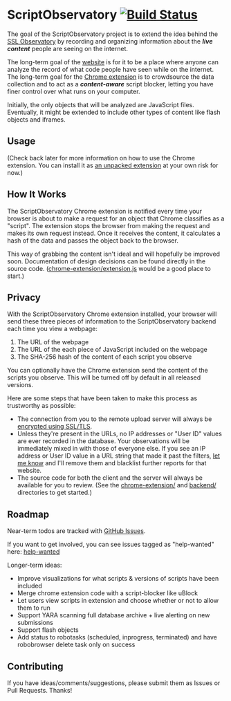 ScriptObservatory [![Build Status](https://api.travis-ci.org/andy11/ScriptObservatory.svg?branch=master)](https://travis-ci.org/andy11/ScriptObservatory) 
=================

The goal of the ScriptObservatory project is to extend the idea behind the 
[SSL Observatory](https://www.eff.org/observatory) by recording and organizing
information about the **_live content_** people are seeing on
the internet.

The long-term goal of the [website](https://www.scriptobservatory.org)
is for it to be a place where anyone can analyze the record of 
what code people have seen while on the internet. The 
long-term goal for the 
[Chrome extension](https://github.com/andy11/ScriptObservatory#usage)
is to crowdsource the data collection and to act as a 
**_content-aware_** script blocker, letting you have finer control 
over what runs on your computer. 

Initially, the only objects that will be analyzed are JavaScript files. 
Eventually, it might be extended to include other types of content like 
flash objects and iframes. 


Usage
-----

(Check back later for more information on how to use the Chrome extension. You can 
install it as [an unpacked extension](http://superuser.com/questions/247651/how-does-one-install-an-extension-for-chrome-browser-from-the-local-file-system)
at your own risk for now.)


How It Works
------------

The ScriptObservatory Chrome extension is notified every time your browser is 
about to make a request for an object that Chrome classifies as a "script". 
The extension stops the browser from making the request and makes its own request
instead. Once it receives the content, it calculates a hash of the data and 
passes the object back to the browser.

This way of grabbing the content isn't ideal and will hopefully be improved soon.
Documentation of design decisions can be found directly in the source code. 
([chrome-extension/extension.js](https://github.com/andy11/ScriptObservatory/blob/master/chrome-extension/extension.js)
would be a good place to start.)


Privacy
-------

With the ScriptObservatory Chrome extension installed, your browser will send these
three pieces of information to the ScriptObservatory backend each time you view a webpage:
 1. The URL of the webpage
 2. The URL of the each piece of JavaScript included on the webpage
 3. The SHA-256 hash of the content of each script you observe

You can optionally have the Chrome extension send the content of the scripts you
observe. This will be turned off by default in all released versions.

Here are some steps that have been taken to make this process as trustworthy as possible:
 - The connection from you to the remote upload server will always be 
   [encrypted using SSL/TLS](https://www.ssllabs.com/ssltest/analyze.html?d=scriptobservatory.org). 
 - Unless they're present in the URLs, no IP addresses or "User ID" values are ever recorded in the database. Your observations will be immediately mixed in with those of everyone else. If you see an IP address or User ID value in a URL string that made it past the filters, [let me know](mailto:scriptobservatory@gmail.com) and I'll remove them and blacklist further reports for that website. 
 - The source code for both the client and the server will always be available for you to 
   review. (See the 
   [chrome-extension/](https://github.com/andy11/ScriptObservatory/tree/master/chrome-extension) 
   and [backend/](https://github.com/andy11/ScriptObservatory/tree/master/backend) 
   directories to get started.)


Roadmap
-------

Near-term todos are tracked with [GitHub Issues](https://github.com/andy11/ScriptObservatory/issues).

If you want to get involved, you can see issues tagged as "help-wanted" here: 
[help-wanted](https://github.com/andy11/ScriptObservatory/labels/help%20wanted)

Longer-term ideas:
 - Improve visualizations for what scripts & versions of scripts have been included
 - Merge chrome extension code with a script-blocker like uBlock
 - Let users view scripts in extension and choose whether or not to allow them to run
 - Support YARA scanning full database archive + live alerting on new submissions
 - Support flash objects
 - Add status to robotasks (scheduled, inprogress, terminated) and have robobrowser delete task only on success


Contributing
------------

If you have ideas/comments/suggestions, please submit them as Issues or Pull Requests. Thanks!

